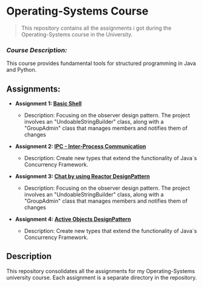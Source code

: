 # Operating-Systems Course
> This repository contains all the assignments i got during the Operating-Systems course in the University.

### *Course Description:*
This course provides fundamental tools for structured programming in Java and Python.

## Assignments:

- **Assignment 1: [Basic Shell](https://github.com/DorYanay/Operating-Systems/tree/main/Basic_Shell)**
   - Description: Focusing on the observer design pattern. The project involves an "UndoableStringBuilder" class, along with a "GroupAdmin" class that manages members and notifies them of changes

- **Assignment 2: [IPC - Inter-Process Communication](https://github.com/DorYanay/Operating-Systems/tree/main/IPC)**
   - Description: Create new types that extend the functionality of Java`s Concurrency Framework.
     
- **Assignment 3: [Chat by using Reactor DesignPattern](https://github.com/DorYanay/Operating-Systems/tree/main/Chat_Reactor_DP)**
   - Description: Focusing on the observer design pattern. The project involves an "UndoableStringBuilder" class, along with a "GroupAdmin" class that manages members and notifies them of changes

- **Assignment 4: [Active Objects DesignPattern](https://github.com/DorYanay/Operating-Systems/tree/main/ActiveObjects_DP)**
   - Description: Create new types that extend the functionality of Java`s Concurrency Framework.

## Description

This repository consolidates all the assignments for my Operating-Systems university course. Each assignment is a separate directory in the repository.
